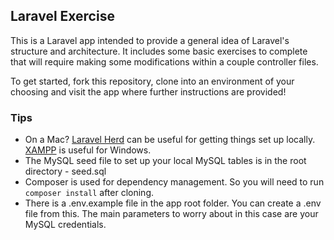 ## Laravel Exercise

This is a Laravel app intended to provide a general idea of Laravel's structure and architecture. It includes some basic exercises to complete that will require making some modifications within a couple controller files.

To get started, fork this repository, clone into an environment of your choosing and visit the app where further instructions are provided!

### Tips

- On a Mac? <a href="https://herd.laravel.com/">Laravel Herd</a> can be useful for getting things set up locally. <a href="https://www.apachefriends.org/">XAMPP</a> is useful for Windows.
- The MySQL seed file to set up your local MySQL tables is in the root directory - seed.sql
- Composer is used for dependency management. So you will need to run `composer install` after cloning.
- There is a .env.example file in the app root folder. You can create a .env file from this. The main parameters to worry about in this case are your MySQL credentials.